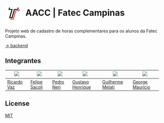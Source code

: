 # <img align="center" src="./public/logo.svg" width="60px"> AACC | Fatec Campinas

Projeto web de cadastro de horas complementares para os alunos da Fatec Campinas.

[→ backend](https://github.com/GuilhermeMelati/FatecCampinasAACCBackend)

## Integrantes

| <img src="https://avatars.githubusercontent.com/LeNinjaRick" width=115> | <img src="https://avatars.githubusercontent.com/FeSacoli" width=115> | <img src="https://avatars.githubusercontent.com/pedrogneri" width=115> | <img src="https://avatars.githubusercontent.com/gustavohrqz" width=115> | <img src="https://avatars.githubusercontent.com/GuilhermeMelati" width=115> | <img src="https://avatars.githubusercontent.com/gmsl23" width=115> |
|---|---|---|---|---|---|
| <a href="https://github.com/LeNinjaRick">Ricardo Vaz</a> | <a href="https://github.com/FeSacoli">Felipe Sacoli</a> | <a href="https://github.com/pedrogneri">Pedro Neri</a> | <a href="https://github.com/gustavohrqz">Gustavo Henrique</a> | <a href="https://github.com/GuilhermeMelati">Guilherme Melati</a> | <a href="https://github.com/gmsl23">George Maurício</a> |

## License
[MIT](./LICENSE) 
